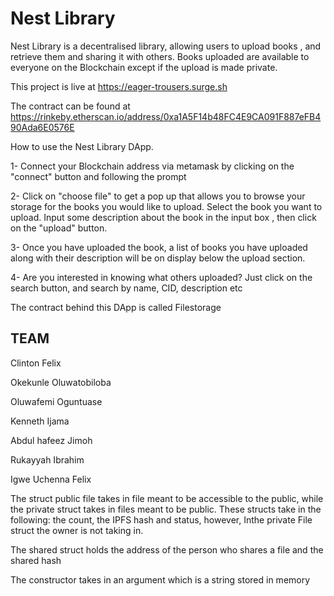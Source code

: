 
<h1> Nest Library </h1>
Nest Library is a decentralised library, allowing users to upload books , and retrieve them and sharing it with others.
Books uploaded are available to everyone on the Blockchain except if the upload is made private.

This project is live at https://eager-trousers.surge.sh

The contract can be found at https://rinkeby.etherscan.io/address/0xa1A5F14b48FC4E9CA091F887eFB490Ada6E0576E 




How to use the Nest Library DApp.

1- Connect your Blockchain address via metamask by clicking on the "connect" button and following the prompt 

2- Click on "choose file" to get a pop up that allows you to browse your storage for the books you would like to upload.
Select the book you want to upload.
Input some description about the book in the input box , then click on  the "upload" button.

3- Once you have uploaded the book, a list of books you have uploaded  along with their description will be on display below the upload section.

4- Are you interested in knowing what others uploaded?
Just click on the search button, and search by name, CID, description etc



The contract behind this DApp is called Filestorage


<h2> TEAM </h2>
Clinton Felix

Okekunle Oluwatobiloba

Oluwafemi Oguntuase

Kenneth Ijama

Abdul hafeez Jimoh

Rukayyah Ibrahim

Igwe Uchenna Felix

The struct public file takes in file meant to be accessible to the public, while the private struct takes in files meant to be public.
These structs take in the following: the count, the IPFS hash and status, however, Inthe private File struct the owner is not taking in.

The shared struct holds the address of the person who shares a file and the shared hash 

The constructor takes in an argument which is  a string  stored in memory
